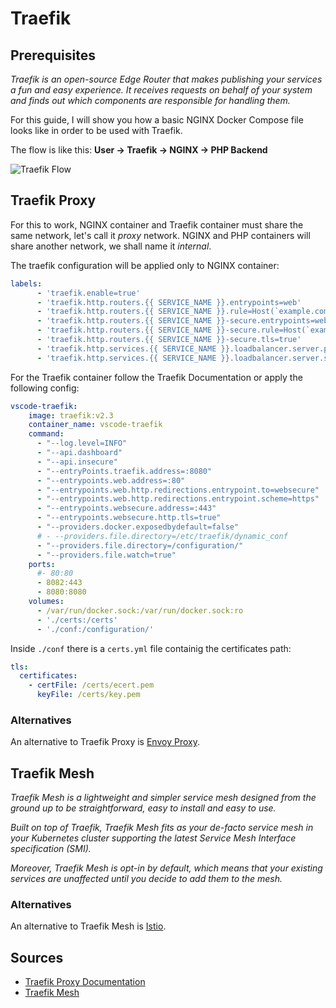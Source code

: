 # Traefik

## Prerequisites

*Traefik is an open-source Edge Router that makes publishing your services a fun and easy experience. It receives requests on behalf of your system and finds out which components are responsible for handling them.*

For this guide, I will show you how a basic NGINX Docker Compose file looks like in order to be used with Traefik.

The flow is like this: **User &rarr; Traefik &rarr; NGINX &rarr; PHP Backend**

![Traefik Flow](https://user-images.githubusercontent.com/13287878/182788964-96038d49-8983-4519-8c06-5252a17f816b.png)

## Traefik Proxy

For this to work, NGINX container and Traefik container must share the same network, let's call it *proxy* network. NGINX and PHP containers will share another network, we shall name it *internal*.

The traefik configuration will be applied only to NGINX container:

```yaml
labels:
      - 'traefik.enable=true'
      - 'traefik.http.routers.{{ SERVICE_NAME }}.entrypoints=web'
      - 'traefik.http.routers.{{ SERVICE_NAME }}.rule=Host(`example.com`)'
      - 'traefik.http.routers.{{ SERVICE_NAME }}-secure.entrypoints=websecure'
      - 'traefik.http.routers.{{ SERVICE_NAME }}-secure.rule=Host(`example.com`)'
      - 'traefik.http.routers.{{ SERVICE_NAME }}-secure.tls=true'
      - 'traefik.http.services.{{ SERVICE_NAME }}.loadbalancer.server.port=80'
      - 'traefik.http.services.{{ SERVICE_NAME }}.loadbalancer.server.scheme=http'
```

For the Traefik container follow the Traefik Documentation or apply the following config:

```YAML
vscode-traefik:
    image: traefik:v2.3
    container_name: vscode-traefik
    command:
      - "--log.level=INFO"
      - "--api.dashboard"
      - "--api.insecure"
      - "--entryPoints.traefik.address=:8080"
      - "--entrypoints.web.address=:80"
      - "--entrypoints.web.http.redirections.entrypoint.to=websecure"
      - "--entrypoints.web.http.redirections.entrypoint.scheme=https"
      - "--entrypoints.websecure.address=:443"
      - "--entrypoints.websecure.http.tls=true"
      - "--providers.docker.exposedbydefault=false"
      # - --providers.file.directory=/etc/traefik/dynamic_conf
      - "--providers.file.directory=/configuration/"
      - "--providers.file.watch=true"
    ports:
      #- 80:80
      - 8082:443
      - 8080:8080
    volumes:
      - /var/run/docker.sock:/var/run/docker.sock:ro
      - './certs:/certs'
      - './conf:/configuration/'
```

Inside `./conf` there is a `certs.yml` file containig the certificates path:

```yaml
tls:
  certificates:
    - certFile: /certs/ecert.pem
      keyFile: /certs/key.pem
```

### Alternatives

An alternative to Traefik Proxy is [Envoy Proxy](https://www.envoyproxy.io/).

## Traefik Mesh

*Traefik Mesh is a lightweight and simpler service mesh designed from the ground up to be straightforward, easy to install and easy to use.*

*Built on top of Traefik, Traefik Mesh fits as your de-facto service mesh in your Kubernetes cluster supporting the latest Service Mesh Interface specification (SMI).*

*Moreover, Traefik Mesh is opt-in by default, which means that your existing services are unaffected until you decide to add them to the mesh.*

### Alternatives

An alternative to Traefik Mesh is [Istio](https://istio.io/).

## Sources

- [Traefik Proxy Documentation](https://doc.traefik.io/traefik/)
- [Traefik Mesh](https://doc.traefik.io/traefik-mesh/)
